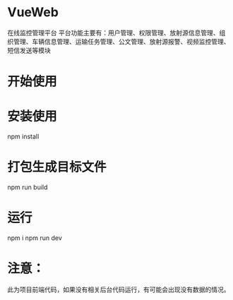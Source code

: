 # VueWeb
在线监控管理平台
平台功能主要有：用户管理、权限管理、放射源信息管理、组织管理、车辆信息管理、运输任务管理、公文管理、放射源报警、视频监控管理、短信发送等模块

# 开始使用

# 安装使用 #
npm install

# 打包生成目标文件
npm run build

# 运行
npm i
npm run dev

# 注意：
此为项目前端代码，如果没有相关后台代码运行，有可能会出现没有数据的情况。


